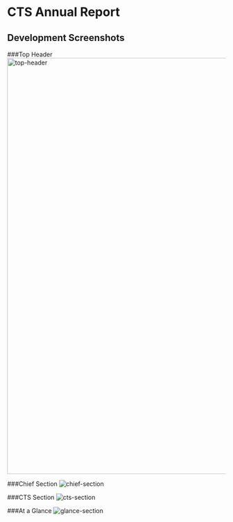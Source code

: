 # CTS Annual Report 

## Development Screenshots

###Top Header
<img width="959" alt="top-header" src="https://cloud.githubusercontent.com/assets/14115077/14340358/99633b62-fc54-11e5-977a-7ee52dee1d53.png">

###Chief Section
![chief-section](https://cloud.githubusercontent.com/assets/14115077/14340425/819a9024-fc55-11e5-967c-971f2ebace25.png)

###CTS Section
![cts-section](https://cloud.githubusercontent.com/assets/14115077/14341536/751db6d6-fc60-11e5-8439-308563a88170.png)

###At a Glance
![glance-section](https://cloud.githubusercontent.com/assets/14115077/14341560/ba7d7496-fc60-11e5-9858-934aaae3c8ab.png)
